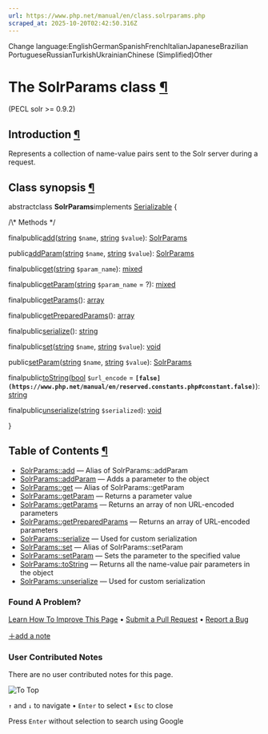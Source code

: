 ```yaml
---
url: https://www.php.net/manual/en/class.solrparams.php
scraped_at: 2025-10-20T02:42:50.316Z
---
```


Change language:EnglishGermanSpanishFrenchItalianJapaneseBrazilian PortugueseRussianTurkishUkrainianChinese (Simplified)Other

# The SolrParams class [¶](https://www.php.net/manual/en/class.solrparams.php\#class.solrparams)

(PECL solr >= 0.9.2)

## Introduction [¶](https://www.php.net/manual/en/class.solrparams.php\#solrparams.intro)

Represents a collection of name-value pairs sent to the Solr server during a request.


## Class synopsis [¶](https://www.php.net/manual/en/class.solrparams.php\#solrparams.synopsis)

abstractclass **SolrParams**implements [Serializable](https://www.php.net/manual/en/class.serializable.php) {

/\\* Methods \*/

finalpublic[add](https://www.php.net/manual/en/solrparams.add.php)([string](https://www.php.net/manual/en/language.types.string.php) `$name`, [string](https://www.php.net/manual/en/language.types.string.php) `$value`): [SolrParams](https://www.php.net/manual/en/class.solrparams.php)

public[addParam](https://www.php.net/manual/en/solrparams.addparam.php)([string](https://www.php.net/manual/en/language.types.string.php) `$name`, [string](https://www.php.net/manual/en/language.types.string.php) `$value`): [SolrParams](https://www.php.net/manual/en/class.solrparams.php)

finalpublic[get](https://www.php.net/manual/en/solrparams.get.php)([string](https://www.php.net/manual/en/language.types.string.php) `$param_name`): [mixed](https://www.php.net/manual/en/language.types.mixed.php)

finalpublic[getParam](https://www.php.net/manual/en/solrparams.getparam.php)([string](https://www.php.net/manual/en/language.types.string.php) `$param_name` = ?): [mixed](https://www.php.net/manual/en/language.types.mixed.php)

finalpublic[getParams](https://www.php.net/manual/en/solrparams.getparams.php)(): [array](https://www.php.net/manual/en/language.types.array.php)

finalpublic[getPreparedParams](https://www.php.net/manual/en/solrparams.getpreparedparams.php)(): [array](https://www.php.net/manual/en/language.types.array.php)

finalpublic[serialize](https://www.php.net/manual/en/solrparams.serialize.php)(): [string](https://www.php.net/manual/en/language.types.string.php)

finalpublic[set](https://www.php.net/manual/en/solrparams.set.php)([string](https://www.php.net/manual/en/language.types.string.php) `$name`, [string](https://www.php.net/manual/en/language.types.string.php) `$value`): [void](https://www.php.net/manual/en/language.types.void.php)

public[setParam](https://www.php.net/manual/en/solrparams.setparam.php)([string](https://www.php.net/manual/en/language.types.string.php) `$name`, [string](https://www.php.net/manual/en/language.types.string.php) `$value`): [SolrParams](https://www.php.net/manual/en/class.solrparams.php)

finalpublic[toString](https://www.php.net/manual/en/solrparams.tostring.php)([bool](https://www.php.net/manual/en/language.types.boolean.php) `$url_encode` = **`[false](https://www.php.net/manual/en/reserved.constants.php#constant.false)`**): [string](https://www.php.net/manual/en/language.types.string.php)

finalpublic[unserialize](https://www.php.net/manual/en/solrparams.unserialize.php)([string](https://www.php.net/manual/en/language.types.string.php) `$serialized`): [void](https://www.php.net/manual/en/language.types.void.php)

}

## Table of Contents [¶](https://www.php.net/manual/en/class.solrparams.php\#class.solrparams)

- [SolrParams::add](https://www.php.net/manual/en/solrparams.add.php) — Alias of SolrParams::addParam
- [SolrParams::addParam](https://www.php.net/manual/en/solrparams.addparam.php) — Adds a parameter to the object
- [SolrParams::get](https://www.php.net/manual/en/solrparams.get.php) — Alias of SolrParams::getParam
- [SolrParams::getParam](https://www.php.net/manual/en/solrparams.getparam.php) — Returns a parameter value
- [SolrParams::getParams](https://www.php.net/manual/en/solrparams.getparams.php) — Returns an array of non URL-encoded parameters
- [SolrParams::getPreparedParams](https://www.php.net/manual/en/solrparams.getpreparedparams.php) — Returns an array of URL-encoded parameters
- [SolrParams::serialize](https://www.php.net/manual/en/solrparams.serialize.php) — Used for custom serialization
- [SolrParams::set](https://www.php.net/manual/en/solrparams.set.php) — Alias of SolrParams::setParam
- [SolrParams::setParam](https://www.php.net/manual/en/solrparams.setparam.php) — Sets the parameter to the specified value
- [SolrParams::toString](https://www.php.net/manual/en/solrparams.tostring.php) — Returns all the name-value pair parameters in the object
- [SolrParams::unserialize](https://www.php.net/manual/en/solrparams.unserialize.php) — Used for custom serialization

### Found A Problem?

[Learn How To Improve This Page](https://github.com/php/doc-base/blob/master/README.md "This will take you to our contribution guidelines on GitHub")
•
[Submit a Pull Request](https://github.com/php/doc-en/blob/master/reference/solr/solrparams.xml)
•
[Report a Bug](https://github.com/php/doc-en/issues/new?body=From%20manual%20page:%20https:%2F%2Fphp.net%2Fclass.solrparams%0A%0A---)

[＋add a note](https://www.php.net/manual/add-note.php?sect=class.solrparams&repo=en&redirect=https://www.php.net/manual/en/class.solrparams.php)

### User Contributed Notes

There are no user contributed notes for this page.

![To Top](https://www.php.net/images/to-top@2x.png)

`↑` and `↓` to navigate •
`Enter` to select •
`Esc` to close


Press `Enter` without
selection to search using Google